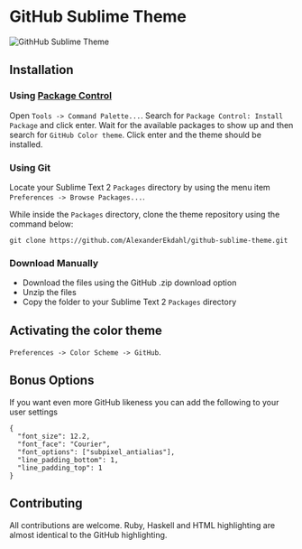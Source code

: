 # GitHub Sublime Theme

![GithHub Sublime Theme](https://raw.github.com/AlexanderEkdahl/github-sublime-theme/master/screenshot.png)

## Installation

### Using [Package Control](https://sublime.wbond.net)

Open `Tools -> Command Palette...`. Search for `Package Control: Install Package` and click enter. Wait for
the available packages to show up and then search for `GitHub Color theme`. Click enter and the theme should
be installed.

### Using Git

Locate your Sublime Text 2 `Packages` directory by using the menu item `Preferences -> Browse Packages...`.

While inside the `Packages` directory, clone the theme repository using the command below:

    git clone https://github.com/AlexanderEkdahl/github-sublime-theme.git

### Download Manually

* Download the files using the GitHub .zip download option
* Unzip the files
* Copy the folder to your Sublime Text 2 `Packages` directory

## Activating the color theme

`Preferences -> Color Scheme -> GitHub`.

## Bonus Options

If you want even more GitHub likeness you can add the following to your user settings

    {
      "font_size": 12.2,
      "font_face": "Courier",
      "font_options": ["subpixel_antialias"],
      "line_padding_bottom": 1,
      "line_padding_top": 1
    }

## Contributing

All contributions are welcome. Ruby, Haskell and HTML highlighting are almost identical to the GitHub highlighting.
